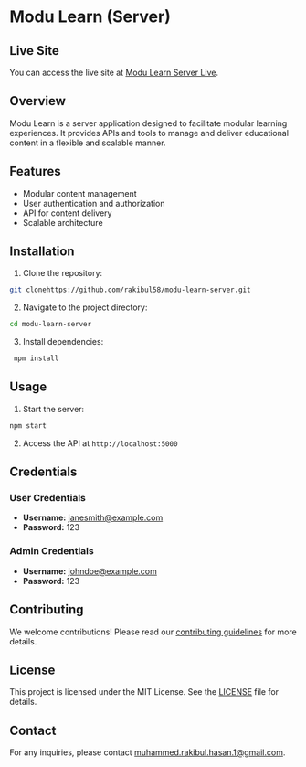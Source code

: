 # Modu Learn (Server)

## Live Site

You can access the live site at [Modu Learn Server Live](https://modu-learn.vercel.app/).

## Overview

Modu Learn is a server application designed to facilitate modular learning experiences. It provides APIs and tools to manage and deliver educational content in a flexible and scalable manner.

## Features

- Modular content management
- User authentication and authorization
- API for content delivery
- Scalable architecture

## Installation

1. Clone the repository:
```sh
git clonehttps://github.com/rakibul58/modu-learn-server.git
```
2. Navigate to the project directory:
 ```sh
 cd modu-learn-server
 ```
3. Install dependencies:
```sh
 npm install
 ```

## Usage

1. Start the server:
```sh
npm start
```
2. Access the API at `http://localhost:5000`

## Credentials

### User Credentials

- **Username:** janesmith@example.com
- **Password:** 123

### Admin Credentials

- **Username:** johndoe@example.com
- **Password:** 123

## Contributing

We welcome contributions! Please read our [contributing guidelines](CONTRIBUTING.md) for more details.

## License

This project is licensed under the MIT License. See the [LICENSE](LICENSE) file for details.

## Contact

For any inquiries, please contact muhammed.rakibul.hasan.1@gmail.com.